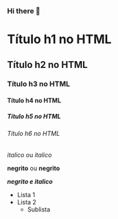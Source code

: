 ### Hi there 👋

<!-- Cabeçalhos -->

# Título h1 no HTML
## Título h2 no HTML
### Título h3 no HTML
#### Título h4 no HTML
##### Título h5 no HTML
###### Título h6 no HTML

*italico* ou _italico_

**negrito** ou __negrito__

___negrito e italico___


<!-- Lista ordenada -->

- Lista 1
- Lista 2
  - Sublista

<!--
**dev-davimarques/dev-davimarques** is a ✨ _special_ ✨ repository because its `README.md` (this file) appears on your GitHub profile.

Here are some ideas to get you started:

- 🔭 I’m currently working on ...
- 🌱 I’m currently learning ...
- 👯 I’m looking to collaborate on ...
- 🤔 I’m looking for help with ...
- 💬 Ask me about ...
- 📫 How to reach me: ...
- 😄 Pronouns: ...
- ⚡ Fun fact: ...
-->
